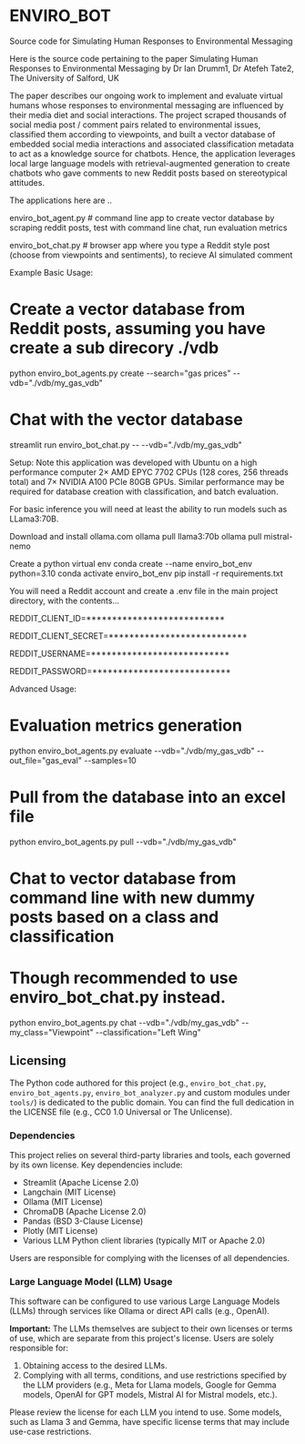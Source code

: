 # ENVIRO_BOT
Source code for Simulating Human Responses to Environmental Messaging

Here is the source code pertaining to the paper
Simulating Human Responses to Environmental Messaging
by Dr Ian Drumm1, Dr Atefeh Tate2, The University of Salford, UK 

The paper describes our ongoing work to implement and evaluate virtual humans whose responses to environmental messaging 
are influenced by their media diet and social interactions. The project scraped thousands of social media post / comment pairs 
related to environmental issues, classified them according to viewpoints, and built a vector database of embedded social media interactions
and associated classification metadata to act as a knowledge source for chatbots.
Hence, the application leverages local large language models with retrieval-augmented generation
to create chatbots who gave comments to new Reddit posts based on stereotypical attitudes.

The applications here are ..

enviro_bot_agent.py     # command line app to create vector database by scraping reddit posts, test with command line chat, run evaluation metrics 

enviro_bot_chat.py           # browser app where you type a Reddit style post (choose from viewpoints and sentiments), to recieve AI simulated comment

Example Basic Usage:

# Create a vector database from Reddit posts, assuming you have create a sub direcory ./vdb

python enviro_bot_agents.py create --search="gas prices" --vdb="./vdb/my_gas_vdb"

# Chat with the vector database

streamlit run enviro_bot_chat.py -- --vdb="./vdb/my_gas_vdb"

Setup:
Note this application was developed with Ubuntu on a high performance computer 
2× AMD EPYC 7702 CPUs (128 cores, 256 threads total) and 7× NVIDIA A100 PCIe 80GB GPUs.
Similar performance may be required for database creation with classification, and batch evaluation.

For basic inference you will need at least the ability to run models such as LLama3:70B.

Download and install ollama.com
ollama pull llama3:70b
ollama pull mistral-nemo

Create a python virtual env
conda create --name enviro_bot_env python=3.10
conda activate enviro_bot_env
pip install -r requirements.txt

You will need a Reddit account and create a .env file in the main project directory, with the contents...

REDDIT_CLIENT_ID=***************************

REDDIT_CLIENT_SECRET=***************************

REDDIT_USERNAME=***************************

REDDIT_PASSWORD=***************************

Advanced Usage:

# Evaluation metrics generation

python enviro_bot_agents.py evaluate --vdb="./vdb/my_gas_vdb" --out_file="gas_eval" --samples=10

# Pull from the database into an excel file

python enviro_bot_agents.py pull --vdb="./vdb/my_gas_vdb"

# Chat to vector database  from command line with new dummy posts based on a class and classification
# Though recommended to use enviro_bot_chat.py instead.

python enviro_bot_agents.py chat --vdb="./vdb/my_gas_vdb" --my_class="Viewpoint" --classification="Left Wing"



## Licensing

The Python code authored for this project (e.g., `enviro_bot_chat.py`,  `enviro_bot_agents.py`, `enviro_bot_analyzer.py` and custom modules under `tools/`) is dedicated to the public domain. You can find the full dedication in the LICENSE file (e.g., CC0 1.0 Universal or The Unlicense).

### Dependencies

This project relies on several third-party libraries and tools, each governed by its own license. Key dependencies include:

*   Streamlit (Apache License 2.0)
*   Langchain (MIT License)
*   Ollama (MIT License)
*   ChromaDB (Apache License 2.0)
*   Pandas (BSD 3-Clause License)
*   Plotly (MIT License)
*   Various LLM Python client libraries (typically MIT or Apache 2.0)

Users are responsible for complying with the licenses of all dependencies.

### Large Language Model (LLM) Usage

This software can be configured to use various Large Language Models (LLMs) through services like Ollama or direct API calls (e.g., OpenAI).

**Important:** The LLMs themselves are subject to their own licenses or terms of use, which are separate from this project's license. Users are solely responsible for:
1.  Obtaining access to the desired LLMs.
2.  Complying with all terms, conditions, and use restrictions specified by the LLM providers (e.g., Meta for Llama models, Google for Gemma models, OpenAI for GPT models, Mistral AI for Mistral models, etc.).

Please review the license for each LLM you intend to use. Some models, such as Llama 3 and Gemma, have specific license terms that may include use-case restrictions.
